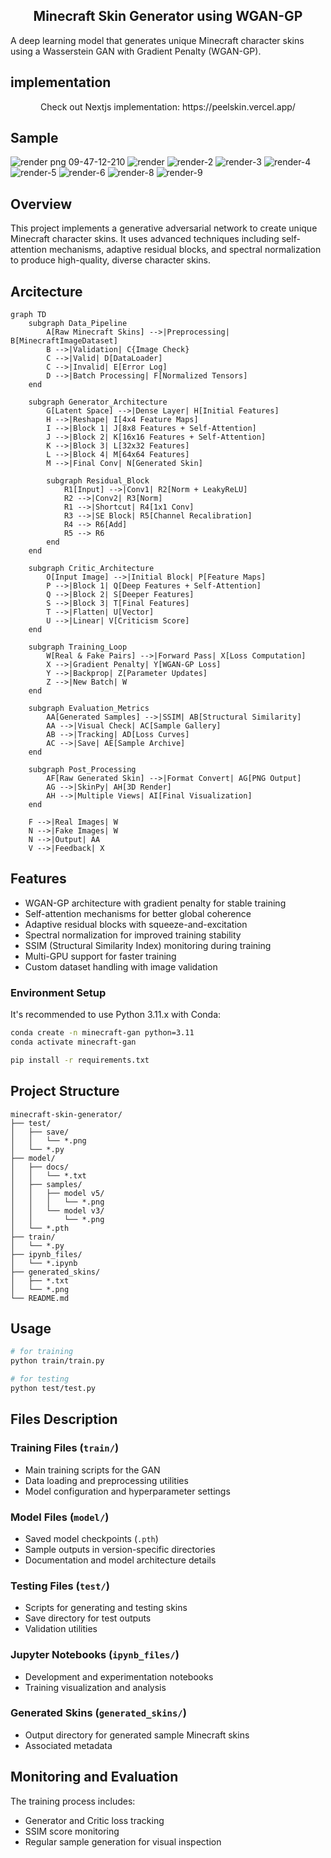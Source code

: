 <h2 align='center'>
Minecraft Skin Generator using WGAN-GP
</h2>
A deep learning model that generates unique Minecraft character skins using a Wasserstein GAN with Gradient Penalty (WGAN-GP).

## implementation

<p align="center">Check out Nextjs implementation: https://peelskin.vercel.app/</p>

## Sample

<p float="left">
  
![render png 09-47-12-210](https://github.com/user-attachments/assets/6c86e1ea-d5c0-458f-9d4a-05b5f0967e69)
![render](https://github.com/user-attachments/assets/0a4fa3c1-4a69-4a51-b780-9d155a80eb76)
![render-2](https://github.com/user-attachments/assets/e2e94b8a-0fb4-464a-8a73-7ca42f6121f8)
![render-3](https://github.com/user-attachments/assets/0323d15b-5936-4aeb-9ace-72422d9e042a)
![render-4](https://github.com/user-attachments/assets/fa5f47c1-3def-4245-8e19-5658b8bcb33d)
![render-5](https://github.com/user-attachments/assets/a807aee0-eed0-4282-83a7-81e579a25203)
![render-6](https://github.com/user-attachments/assets/3ac69eec-f484-4d53-ae51-b904b5a7df3c)
![render-8](https://github.com/user-attachments/assets/a8189543-f182-4525-ad54-6f7e2f97e4c1)
![render-9](https://github.com/user-attachments/assets/6ff1ed7f-7b28-4f79-a120-80eedee0a403)

</p>

## Overview

This project implements a generative adversarial network to create unique Minecraft character skins. It uses advanced techniques including self-attention mechanisms, adaptive residual blocks, and spectral normalization to produce high-quality, diverse character skins.

## Arcitecture
```mermaid
graph TD
    subgraph Data_Pipeline
        A[Raw Minecraft Skins] -->|Preprocessing| B[MinecraftImageDataset]
        B -->|Validation| C{Image Check}
        C -->|Valid| D[DataLoader]
        C -->|Invalid| E[Error Log]
        D -->|Batch Processing| F[Normalized Tensors]
    end

    subgraph Generator_Architecture
        G[Latent Space] -->|Dense Layer| H[Initial Features]
        H -->|Reshape| I[4x4 Feature Maps]
        I -->|Block 1| J[8x8 Features + Self-Attention]
        J -->|Block 2| K[16x16 Features + Self-Attention]
        K -->|Block 3| L[32x32 Features]
        L -->|Block 4| M[64x64 Features]
        M -->|Final Conv| N[Generated Skin]
        
        subgraph Residual_Block
            R1[Input] -->|Conv1| R2[Norm + LeakyReLU]
            R2 -->|Conv2| R3[Norm]
            R1 -->|Shortcut| R4[1x1 Conv]
            R3 -->|SE Block| R5[Channel Recalibration]
            R4 --> R6[Add]
            R5 --> R6
        end
    end

    subgraph Critic_Architecture
        O[Input Image] -->|Initial Block| P[Feature Maps]
        P -->|Block 1| Q[Deep Features + Self-Attention]
        Q -->|Block 2| S[Deeper Features]
        S -->|Block 3| T[Final Features]
        T -->|Flatten| U[Vector]
        U -->|Linear| V[Criticism Score]
    end

    subgraph Training_Loop
        W[Real & Fake Pairs] -->|Forward Pass| X[Loss Computation]
        X -->|Gradient Penalty| Y[WGAN-GP Loss]
        Y -->|Backprop| Z[Parameter Updates]
        Z -->|New Batch| W
    end

    subgraph Evaluation_Metrics
        AA[Generated Samples] -->|SSIM| AB[Structural Similarity]
        AA -->|Visual Check| AC[Sample Gallery]
        AB -->|Tracking| AD[Loss Curves]
        AC -->|Save| AE[Sample Archive]
    end

    subgraph Post_Processing
        AF[Raw Generated Skin] -->|Format Convert| AG[PNG Output]
        AG -->|SkinPy| AH[3D Render]
        AH -->|Multiple Views| AI[Final Visualization]
    end

    F -->|Real Images| W
    N -->|Fake Images| W
    N -->|Output| AA
    V -->|Feedback| X
```

## Features

- WGAN-GP architecture with gradient penalty for stable training
- Self-attention mechanisms for better global coherence
- Adaptive residual blocks with squeeze-and-excitation
- Spectral normalization for improved training stability
- SSIM (Structural Similarity Index) monitoring during training
- Multi-GPU support for faster training
- Custom dataset handling with image validation


### Environment Setup

It's recommended to use Python 3.11.x with Conda:

```bash
conda create -n minecraft-gan python=3.11
conda activate minecraft-gan

pip install -r requirements.txt
```

## Project Structure

```
minecraft-skin-generator/
├── test/
│   ├── save/
│   │   └── *.png
│   └── *.py
├── model/
│   ├── docs/
│   │   └── *.txt
│   ├── samples/
│   │   ├── model v5/
│   │   │   └── *.png
│   │   └── model v3/
│   │       └── *.png
│   └── *.pth
├── train/
│   └── *.py
├── ipynb_files/
│   └── *.ipynb
├── generated_skins/
│   ├── *.txt
│   └── *.png
└── README.md
```

## Usage

```bash 
# for training
python train/train.py

# for testing
python test/test.py
```

## Files Description

### Training Files (`train/`)
- Main training scripts for the GAN
- Data loading and preprocessing utilities
- Model configuration and hyperparameter settings

### Model Files (`model/`)
- Saved model checkpoints (`.pth`)
- Sample outputs in version-specific directories
- Documentation and model architecture details

### Testing Files (`test/`)
- Scripts for generating and testing skins
- Save directory for test outputs
- Validation utilities

### Jupyter Notebooks (`ipynb_files/`)
- Development and experimentation notebooks
- Training visualization and analysis

### Generated Skins (`generated_skins/`)
- Output directory for generated sample Minecraft skins
- Associated metadata

## Monitoring and Evaluation

The training process includes:
- Generator and Critic loss tracking
- SSIM score monitoring
- Regular sample generation for visual inspection

